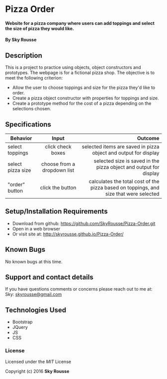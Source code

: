 # Pizza Order

#### Website for a pizza company where users can add toppings and select the size of pizza they would like.

#### By Sky Rousse

## Description

This is a project to practice using objects, object constructors and prototypes. The webpage is for a fictional pizza shop. The objective is to meet the following criterion:

* Allow the user to choose toppings and size for the pizza they'd like to order.
* Create a pizza object constructor with properties for toppings and size.
* Create a prototype method for the cost of a pizza depending on the selections chosen.

## Specifications
| Behavior        | Input           | Outcome  |
| ------------- |:-------------:| -----:|
| select toppings | click check boxes | selected items are saved in pizza object and output for display |
| select pizza size | choose from a dropdown list | selected size is saved in the pizza object and output for display |  
| "order" button | click the button | calculates the total cost of the pizza based on toppings, and size that were selected |


## Setup/Installation Requirements

* Download from github: https://github.com/SkyRousse/Pizza-Order.git
* Open in a web browser
* Or visit site at: http://skyrousse.github.io/Pizza-Order/

## Known Bugs
No known bugs at this time.


## Support and contact details
If you have questions comments or concerns please reach out to me at:
Sky: <a href="mailto:skyrousse@gmail.com">skyrousse@gmail.com</a>

## Technologies Used

* Bootstrap
* JQuery
* JS
* CSS

### License

Licensed under the _MIT_ License

Copyright (c) 2016 **Sky Rousse**
